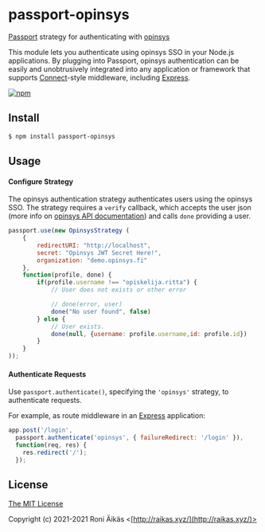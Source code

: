 # passport-opinsys

[Passport](http://passportjs.org/) strategy for authenticating with [opinsys](https://api.opinsys.fi/v3/sso/developers)

This module lets you authenticate using opinsys SSO in your Node.js
applications.  By plugging into Passport, opinsys authentication can be easily and
unobtrusively integrated into any application or framework that supports
[Connect](http://www.senchalabs.org/connect/)-style middleware, including
[Express](http://expressjs.com/).

[![npm](https://img.shields.io/npm/v/passport-opinsys.svg)](https://www.npmjs.com/package/passport-opinsys)

## Install

```bash
$ npm install passport-opinsys
```

## Usage

#### Configure Strategy

The opinsys authentication strategy authenticates users using the opinsys SSO.  The strategy requires a `verify` callback, which accepts the user json (more info on [opinsys API documentation](https://api.opinsys.fi/v3/sso/developers)) and calls `done` providing a user.

```js
passport.use(new OpinsysStrategy (
    {
        redirectURI: "http://localhost",
        secret: "Opinsys JWT Secret Here!",
        organization: "demo.opinsys.fi"
    },
    function(profile, done) {
        if(profile.username !== "opiskelija.ritta") {
            // User does not exists or other error

            // done(error, user)
            done("No user found", false)
        } else {
            // User exists.
            done(null, {username: profile.username,id: profile.id})
        }
    }
));
```

#### Authenticate Requests

Use `passport.authenticate()`, specifying the `'opinsys'` strategy, to
authenticate requests.

For example, as route middleware in an [Express](http://expressjs.com/)
application:

```js
app.post('/login', 
  passport.authenticate('opinsys', { failureRedirect: '/login' }),
  function(req, res) {
    res.redirect('/');
  });
```

## License

[The MIT License](http://opensource.org/licenses/MIT)

Copyright (c) 2021-2021 Roni Äikäs <[http://raikas.xyz/](http://raikas.xyz/)>

